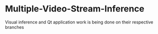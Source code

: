 # Multiple-Video-Stream-Inference


Visual inference and Qt application work is being done on their respective branches
